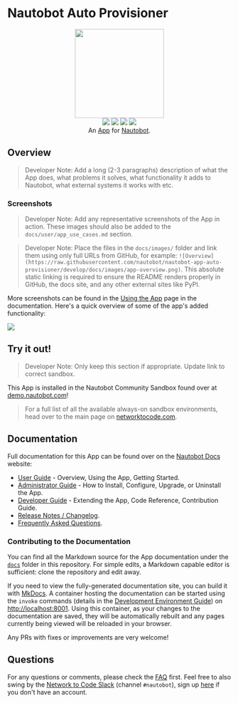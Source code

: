 # Nautobot Auto Provisioner

<!--
Developer Note - Remove Me!

The README will have certain links/images broken until the PR is merged into `develop`. Update the GitHub links with whichever branch you're using (main etc.) if different.

The logo of the project is a placeholder (docs/images/icon-nautobot-auto-provisioner.png) - please replace it with your app icon, making sure it's at least 200x200px and has a transparent background!

To avoid extra work and temporary links, make sure that publishing docs (or merging a PR) is done at the same time as setting up the docs site on RTD, then test everything.
-->

<p align="center">
  <img src="https://raw.githubusercontent.com/nautobot/nautobot-app-auto-provisioner/develop/docs/images/icon-nautobot-auto-provisioner.png" class="logo" height="200px">
  <br>
  <a href="https://github.com/nautobot/nautobot-app-auto-provisioner/actions"><img src="https://github.com/nautobot/nautobot-app-auto-provisioner/actions/workflows/ci.yml/badge.svg?branch=main"></a>
  <a href="https://docs.nautobot.com/projects/nautobot-auto-provisioner/en/latest/"><img src="https://readthedocs.org/projects/nautobot-app-auto-provisioner/badge/"></a>
  <a href="https://pypi.org/project/nautobot-auto-provisioner/"><img src="https://img.shields.io/pypi/v/nautobot-auto-provisioner"></a>
  <a href="https://pypi.org/project/nautobot-auto-provisioner/"><img src="https://img.shields.io/pypi/dm/nautobot-auto-provisioner"></a>
  <br>
  An <a href="https://networktocode.com/nautobot-apps/">App</a> for <a href="https://nautobot.com/">Nautobot</a>.
</p>

## Overview

> Developer Note: Add a long (2-3 paragraphs) description of what the App does, what problems it solves, what functionality it adds to Nautobot, what external systems it works with etc.

### Screenshots

> Developer Note: Add any representative screenshots of the App in action. These images should also be added to the `docs/user/app_use_cases.md` section.

> Developer Note: Place the files in the `docs/images/` folder and link them using only full URLs from GitHub, for example: `![Overview](https://raw.githubusercontent.com/nautobot/nautobot-app-auto-provisioner/develop/docs/images/app-overview.png)`. This absolute static linking is required to ensure the README renders properly in GitHub, the docs site, and any other external sites like PyPI.

More screenshots can be found in the [Using the App](https://docs.nautobot.com/projects/nautobot-auto-provisioner/en/latest/user/app_use_cases/) page in the documentation. Here's a quick overview of some of the app's added functionality:

![](https://raw.githubusercontent.com/nautobot/nautobot-app-auto-provisioner/develop/docs/images/placeholder.png)

## Try it out!

> Developer Note: Only keep this section if appropriate. Update link to correct sandbox.

This App is installed in the Nautobot Community Sandbox found over at [demo.nautobot.com](https://demo.nautobot.com/)!

> For a full list of all the available always-on sandbox environments, head over to the main page on [networktocode.com](https://www.networktocode.com/nautobot/sandbox-environments/).

## Documentation

Full documentation for this App can be found over on the [Nautobot Docs](https://docs.nautobot.com) website:

- [User Guide](https://docs.nautobot.com/projects/nautobot-auto-provisioner/en/latest/user/app_overview/) - Overview, Using the App, Getting Started.
- [Administrator Guide](https://docs.nautobot.com/projects/nautobot-auto-provisioner/en/latest/admin/install/) - How to Install, Configure, Upgrade, or Uninstall the App.
- [Developer Guide](https://docs.nautobot.com/projects/nautobot-auto-provisioner/en/latest/dev/contributing/) - Extending the App, Code Reference, Contribution Guide.
- [Release Notes / Changelog](https://docs.nautobot.com/projects/nautobot-auto-provisioner/en/latest/admin/release_notes/).
- [Frequently Asked Questions](https://docs.nautobot.com/projects/nautobot-auto-provisioner/en/latest/user/faq/).

### Contributing to the Documentation

You can find all the Markdown source for the App documentation under the [`docs`](https://github.com/nautobot/nautobot-app-auto-provisioner/tree/develop/docs) folder in this repository. For simple edits, a Markdown capable editor is sufficient: clone the repository and edit away.

If you need to view the fully-generated documentation site, you can build it with [MkDocs](https://www.mkdocs.org/). A container hosting the documentation can be started using the `invoke` commands (details in the [Development Environment Guide](https://docs.nautobot.com/projects/nautobot-auto-provisioner/en/latest/dev/dev_environment/#docker-development-environment)) on [http://localhost:8001](http://localhost:8001). Using this container, as your changes to the documentation are saved, they will be automatically rebuilt and any pages currently being viewed will be reloaded in your browser.

Any PRs with fixes or improvements are very welcome!

## Questions

For any questions or comments, please check the [FAQ](https://docs.nautobot.com/projects/nautobot-auto-provisioner/en/latest/user/faq/) first. Feel free to also swing by the [Network to Code Slack](https://networktocode.slack.com/) (channel `#nautobot`), sign up [here](http://slack.networktocode.com/) if you don't have an account.
